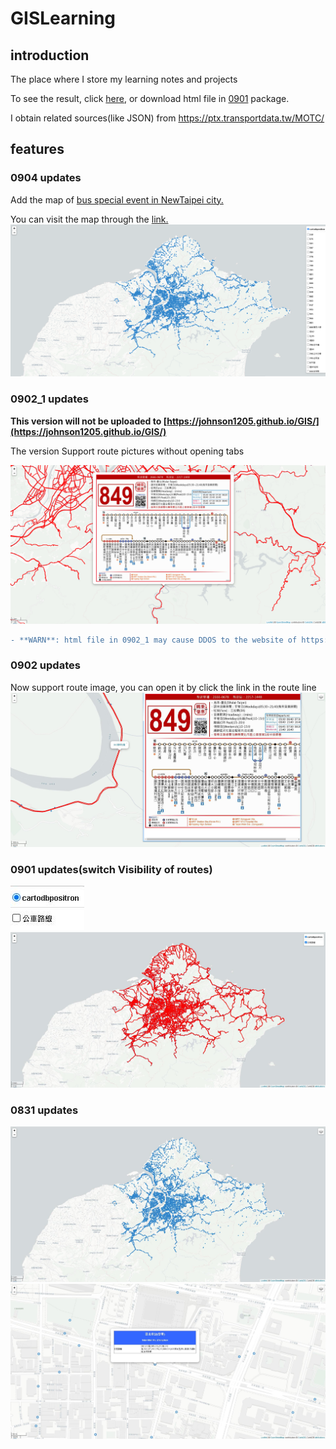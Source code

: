 # GISLearning

## introduction
The place where I store my learning notes and projects

To see the result, click [here](https://johnson1205.github.io/GIS/), or download html file in [0901](https://github.com/johnson1205/GIS/tree/main/0901) package.

I obtain related sources(like JSON) from https://ptx.transportdata.tw/MOTC/

## features
### 0904 updates
Add the map of [bus special event in NewTaipei city.](https://ebus.gov.taipei/ProjectBus/DestinyBus)

You can visit the map through the [link.](https://johnson1205.github.io/GIS/newtaipei5dollar/)
![image](https://github.com/johnson1205/GIS/blob/main/7.png)

### 0902_1 updates
**This version will not be uploaded to [https://johnson1205.github.io/GIS/](https://johnson1205.github.io/GIS/)**

The version Support route pictures without opening tabs

![image](https://github.com/johnson1205/GIS/blob/main/6.png)

````diff
- **WARN**: html file in 0902_1 may cause DDOS to the website of https://ebus.gov.taipei/
````
### 0902 updates
Now support route image, you can open it by click the link in the route line
![image](https://github.com/johnson1205/GIS/blob/main/5.jpg)
### 0901 updates(switch Visibility of routes)
![image](https://github.com/johnson1205/GIS/blob/main/img/2.jpg)
![image](https://github.com/johnson1205/GIS/blob/main/img/3.jpg)
### 0831 updates
![image](https://github.com/johnson1205/GIS/blob/main/img/1.jpg)
![image](https://github.com/johnson1205/GIS/blob/main/img/4.jpg)

